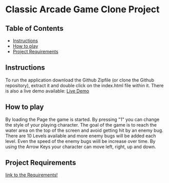 # Classic Arcade Game Clone Project

## Table of Contents

- [Instructions](#instructions)
- [How to play](#howtoplay)
- [Project Requirements](#projectRequirements)

## Instructions

To run the application download the Github Zipfile (or clone the Github repository), extract it and double click on the index.html file within it. 
There is also a live demo available: [Live Demo](https://junks89.github.io/nanodegree-arcadegame/)

## How to play 

By loading the Page the game is started. By pressing "1" you can change the style of your playing character. The goal of the game is to reach the water area on the top of the screen and avoid getting hit by an enemy bug. There are 10 Levels available and more enemy bugs will be added each level. Even the speed of the enemy bugs wiill be increase over time. By using the Arrow Keys your character can move left, right, up and down.

## Project Requirements

[link to the Requirements!](https://docs.google.com/document/d/1v01aScPjSWCCWQLIpFqvg3-vXLH2e8_SZQKC8jNO0Dc/pub?embedded=true)
